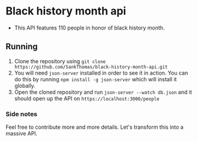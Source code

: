# Black history month api

- This API features 110 people in honor of black history month.

## Running

1. Clone the repository using `git clone https://github.com/SankThomas/black-history-month-api.git`
2. You will need `json-server` installed in order to see it in action. You can do this by running `npm install -g json-server` which will install it globally.
3. Open the cloned repository and run `json-server --watch db.json` and it should open up the API on `https://localhost:3000/people`

### Side notes

Feel free to contribute more and more details. Let's transform this into a massive API.

